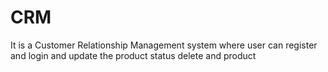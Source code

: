 # CRM
It is a Customer Relationship Management system where user can register and login and update the product status delete and product
